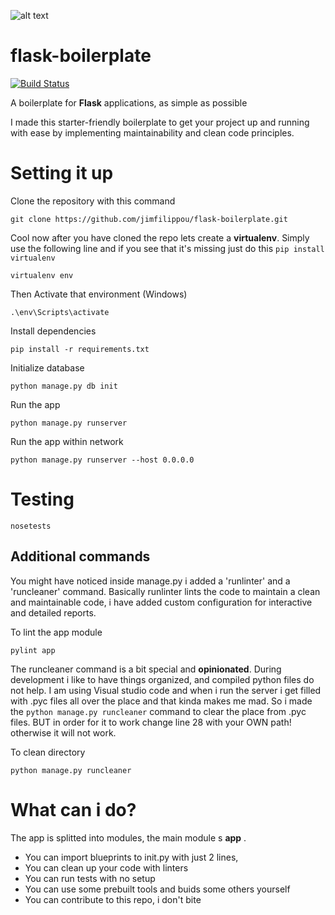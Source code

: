  
![alt text](https://vignette2.wikia.nocookie.net/clubpenguin/images/6/61/Magic_Phial.png/revision/latest?cb=20100204184704 "Phyal -> python Phial")

# flask-boilerplate   

[![Build Status](https://travis-ci.org/jimfilippou/flask-boilerplate.svg?branch=master)](https://travis-ci.org/jimfilippou/flask-boilerplate)

A boilerplate for **Flask** applications, as simple as possible

I made this starter-friendly boilerplate to get your project up and running with ease by implementing maintainability and clean code principles. 
 

# Setting it up

Clone the repository with this command 

`git clone https://github.com/jimfilippou/flask-boilerplate.git`

Cool now after you have cloned the repo lets create a __virtualenv__. Simply use the following line and if you see that it's missing just do this `pip install virtualenv`

`virtualenv env`

Then Activate that environment (Windows)

`.\env\Scripts\activate`

Install dependencies

`pip install -r requirements.txt`

Initialize database

`python manage.py db init`

Run the app

`python manage.py runserver`

Run the app within network  

`python manage.py runserver --host 0.0.0.0`

# Testing

`nosetests`

## Additional commands

You might have noticed inside manage.py i added a 'runlinter' and a 'runcleaner' command.
Basically runlinter lints the code to maintain a clean and maintainable code, i have added custom configuration for interactive and detailed reports.

To lint the app module

`pylint app`

The runcleaner command is a bit special and **opinionated**. During development i like to have things organized, and compiled python files do not help. I am using Visual studio code and when i run the server i get filled with .pyc files all over the place and that kinda makes me mad. So i made the `python manage.py runcleaner` command to clear the place from .pyc files. BUT in order for it to work change line 28 with your OWN path! otherwise it will not work.

To clean directory

`python manage.py runcleaner`

# What can i do?

The app is splitted into modules, the main module s **app** .
+ You can import blueprints to init.py with just 2 lines, 
+ You can clean up your code with linters
+ You can run tests with no setup
+ You can use some prebuilt tools and buids some others yourself
+ You can contribute to this repo, i don't bite
